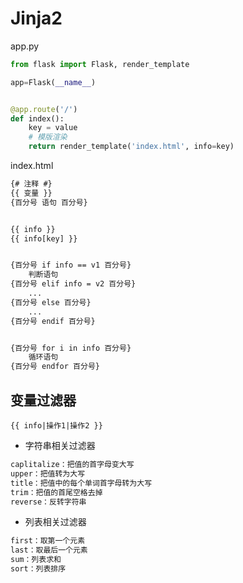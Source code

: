 # Jinja2

app.py

```python
from flask import Flask, render_template

app=Flask(__name__)


@app.route('/')
def index():
    key = value
    # 模版渲染
    return render_template('index.html', info=key)
```

index.html

```html
{# 注释 #}
{{ 变量 }}
{百分号 语句 百分号}


{{ info }}
{{ info[key] }}


{百分号 if info == v1 百分号}
    判断语句
{百分号 elif info = v2 百分号}
    ...
{百分号 else 百分号}
    ...
{百分号 endif 百分号}


{百分号 for i in info 百分号}
    循环语句
{百分号 endfor 百分号}
```

## 变量过滤器

`{{ info|操作1|操作2 }}`

- 字符串相关过滤器

```html
caplitalize：把值的首字母变大写
upper：把值转为大写
title：把值中的每个单词首字母转为大写
trim：把值的首尾空格去掉
reverse：反转字符串
```

- 列表相关过滤器

```html
first：取第一个元素
last：取最后一个元素
sum：列表求和
sort：列表排序
```
